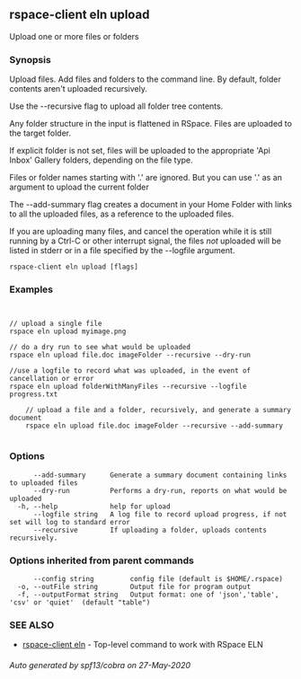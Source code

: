 ## rspace-client eln upload

Upload one or more files or folders

### Synopsis

 Upload files. Add files and folders to the command line. 
By default, folder contents aren't uploaded recursively.

Use the --recursive flag to upload all folder tree contents.

Any folder structure in the input is flattened in RSpace. Files are uploaded to the target folder.

If explicit folder is not set, files will be uploaded to the appropriate 'Api Inbox' Gallery folders,
depending on the file type. 

Files or folder names starting with '.' are ignored. But you can use '.' as an argument
to upload the current folder

The --add-summary flag creates a document in your Home Folder with links to all 
the uploaded files, as a reference to the uploaded files.

If you are uploading many files, and cancel the operation while it is still running by a Ctrl-C
or other interrupt signal, the files *not* uploaded will be listed in stderr or in a file
specified by the --logfile argument.
	

```
rspace-client eln upload [flags]
```

### Examples

```


// upload a single file
rspace eln upload myimage.png

// do a dry run to see what would be uploaded
rspace eln upload file.doc imageFolder --recursive --dry-run

//use a logfile to record what was uploaded, in the event of cancellation or error
rspace eln upload folderWithManyFiles --recursive --logfile progress.txt

	// upload a file and a folder, recursively, and generate a summary document
	rspace eln upload file.doc imageFolder --recursive --add-summary
	
```

### Options

```
      --add-summary      Generate a summary document containing links to uploaded files
      --dry-run          Performs a dry-run, reports on what would be uploaded
  -h, --help             help for upload
      --logfile string   A log file to record upload progress, if not set will log to standard error
      --recursive        If uploading a folder, uploads contents recursively.
```

### Options inherited from parent commands

```
      --config string         config file (default is $HOME/.rspace)
  -o, --outFile string        Output file for program output
  -f, --outputFormat string   Output format: one of 'json','table', 'csv' or 'quiet'  (default "table")
```

### SEE ALSO

* [rspace-client eln](rspace-client_eln.md)	 - Top-level command to work with RSpace ELN

###### Auto generated by spf13/cobra on 27-May-2020
